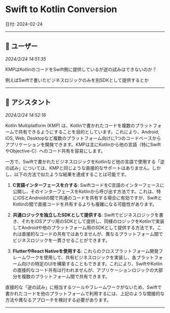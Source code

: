 # Swift to Kotlin Conversion

日付: 2024-02-24

---

## 👤 ユーザー
*2024/2/24 14:51:35*

KMPはKotlinのコードをSwift側に提供しているが逆の試みはできないのか？

例えばSwiftで書いたビジネスロジックのみを別SDKとして提供するとか

---

## 🤖 アシスタント
*2024/2/24 14:52:16*

Kotlin Multiplatform (KMP) は、Kotlinで書かれたコードを複数のプラットフォームで共有できるようにすることを目的としています。これにより、Android, iOS, Web, Desktopなど複数のプラットフォーム向けに1つのコードベースからアプリケーションを開発できます。KMPは主にKotlinから他の言語（特にSwiftやObjective-C）へのコード共有を容易にします。

一方で、Swiftで書かれたビジネスロジックをKotlinなど他の言語で使用する「逆の試み」については、KMPと同じような直接的なサポートはありません。しかし、以下の方法で似たような結果を達成することは可能です。

1. **C言語インターフェースを介する**: SwiftコードをC言語のインターフェースに公開し、そのインターフェースをKotlinから呼び出す方法です。これは、特にiOSとAndroidの間で共通のコードを共有する場合に有効ですが、SwiftとKotlinの間で直接コードを共有するよりも複雑になる可能性があります。

2. **共通ロジックを独立したSDKとして提供する**: Swiftでビジネスロジックを書き、それをiOSアプリ用のSDKとして提供し、同様のロジックをKotlinで実装してAndroidや他のプラットフォーム用のSDKとして提供する方法です。これは直接的なコードの共有ではありませんが、異なるプラットフォーム間でビジネスロジックを一貫させることができます。

3. **FlutterやReact Nativeを使用する**: これらのクロスプラットフォーム開発フレームワークを使用して、共有ビジネスロジックを実装し、各プラットフォーム向けの特定のUIを構築することもできます。これにより、SwiftやKotlinの直接的なコード共有は行われませんが、アプリケーションロジックの大部分を複数のプラットフォーム間で共有できます。

直接的な「逆の試み」に相当するツールやフレームワークがないため、Swiftで書かれたコードを他のプラットフォームで利用するには、上記のような間接的な方法や異なるアプローチを検討する必要があります。

---
